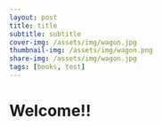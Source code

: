 ```yaml
---
layout: post
title: title
subtitle: subtitle
cover-img: /assets/img/wagon.jpg
thumbnail-img: /assets/img/wagon.png
share-img: /assets/img/wagon.jpg
tags: [books, test]
---
```


# Welcome!!
